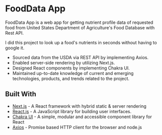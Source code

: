 <h1>FoodData App</h1>

<p>FoodData App is a web app for getting nutrient profile data of requested food from United States Department of Agriculture's Food Database with Rest API.</p>
<p>I did this project to look up a food's nutrients in seconds without having to google it.</p>

<ul>
  <li>Sourced data from the USDA via REST API by implementing Axios.</li>
  <li>Enabled server-side rendering by utilizing Next.js.</li>
    <li>Designed React components by implementing Chakra UI.</li>
    <li>Maintained up-to-date knowledge of current and emerging technologies, products, and trends related to the project.</li>
</ul>

## Built With

- [Next.js](https://nextjs.org/) - A React framework with hybrid static & server rendering
- [React.js](https://reactjs.org/) - A JavaScript library for building user interfaces.
- [Chakra UI](https://chakra-ui.com/) - A simple, modular and accessible component library for React
- [Axios](https://axios-http.com/) - Promise based HTTP client for the browser and node.js
